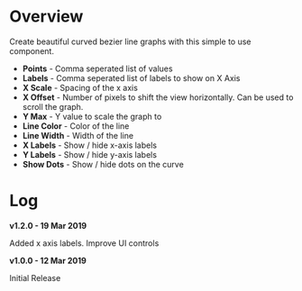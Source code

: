 # Overview

Create beautiful curved bezier line graphs with this simple to use component.

* **Points** - Comma seperated list of values
* **Labels** - Comma seperated list of labels to show on X Axis
* **X Scale** - Spacing of the x axis
* **X Offset** - Number of pixels to shift the view horizontally. Can be used to scroll the graph.
* **Y Max** - Y value to scale the graph to
* **Line Color** - Color of the line
* **Line Width** - Width of the line
* **X Labels** - Show / hide x-axis labels
* **Y Labels** - Show / hide y-axis labels
* **Show Dots** - Show / hide dots on the curve

# Log

**v1.2.0 - 19 Mar 2019**

Added x axis labels. Improve UI controls

**v1.0.0 - 12 Mar 2019**

Initial Release


